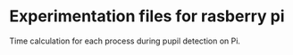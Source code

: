 # Experimentation files for rasberry pi

Time calculation for each process during pupil detection on Pi.
